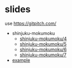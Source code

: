 # slides

use https://gitpitch.com/

- shinjuku-mokumoku
  - [shinjuku-mokumoku/4](https://gitpitch.com/threetreeslight/slides/master?p=shinjuku-mokumoku/4)
  - [shinjuku-mokumoku/5](https://gitpitch.com/threetreeslight/slides/master?p=shinjuku-mokumoku/5)
  - [shinjuku-mokumoku/6](https://gitpitch.com/threetreeslight/slides/master?p=shinjuku-mokumoku/6)
  - [shinjuku-mokumoku/7](https://gitpitch.com/threetreeslight/slides/master?p=shinjuku-mokumoku/7)
- [example](https://gitpitch.com/threetreeslight/slides/master?p=example)

